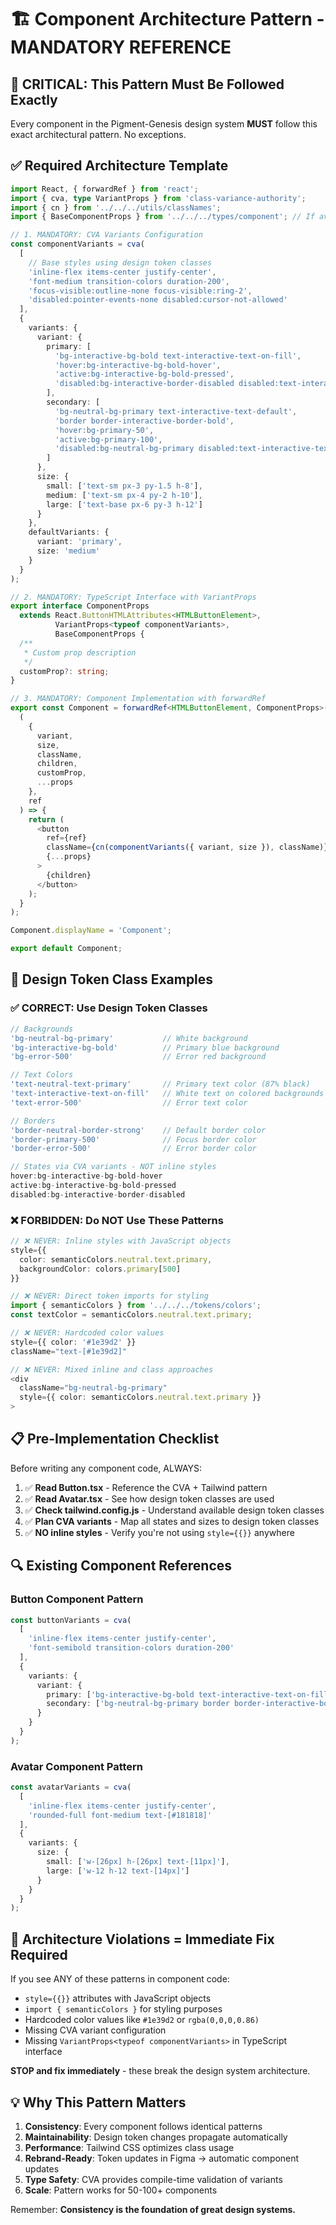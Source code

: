 # 🏗️ Component Architecture Pattern - MANDATORY REFERENCE

## 🚨 CRITICAL: This Pattern Must Be Followed Exactly

Every component in the Pigment-Genesis design system **MUST** follow this exact architectural pattern. No exceptions.

## ✅ Required Architecture Template

```typescript
import React, { forwardRef } from 'react';
import { cva, type VariantProps } from 'class-variance-authority';
import { cn } from '../../../utils/classNames';
import { BaseComponentProps } from '../../../types/component'; // If available

// 1. MANDATORY: CVA Variants Configuration
const componentVariants = cva(
  [
    // Base styles using design token classes
    'inline-flex items-center justify-center',
    'font-medium transition-colors duration-200',
    'focus-visible:outline-none focus-visible:ring-2',
    'disabled:pointer-events-none disabled:cursor-not-allowed'
  ],
  {
    variants: {
      variant: {
        primary: [
          'bg-interactive-bg-bold text-interactive-text-on-fill',
          'hover:bg-interactive-bg-bold-hover',
          'active:bg-interactive-bg-bold-pressed',
          'disabled:bg-interactive-border-disabled disabled:text-interactive-text-disabled'
        ],
        secondary: [
          'bg-neutral-bg-primary text-interactive-text-default',
          'border border-interactive-border-bold',
          'hover:bg-primary-50',
          'active:bg-primary-100',
          'disabled:bg-neutral-bg-primary disabled:text-interactive-text-disabled disabled:border-interactive-border-disabled'
        ]
      },
      size: {
        small: ['text-sm px-3 py-1.5 h-8'],
        medium: ['text-sm px-4 py-2 h-10'],
        large: ['text-base px-6 py-3 h-12']
      }
    },
    defaultVariants: {
      variant: 'primary',
      size: 'medium'
    }
  }
);

// 2. MANDATORY: TypeScript Interface with VariantProps
export interface ComponentProps 
  extends React.ButtonHTMLAttributes<HTMLButtonElement>,
          VariantProps<typeof componentVariants>,
          BaseComponentProps {
  /**
   * Custom prop description
   */
  customProp?: string;
}

// 3. MANDATORY: Component Implementation with forwardRef
export const Component = forwardRef<HTMLButtonElement, ComponentProps>(
  (
    {
      variant,
      size,
      className,
      children,
      customProp,
      ...props
    },
    ref
  ) => {
    return (
      <button
        ref={ref}
        className={cn(componentVariants({ variant, size }), className)}
        {...props}
      >
        {children}
      </button>
    );
  }
);

Component.displayName = 'Component';

export default Component;
```

## 🎯 Design Token Class Examples

### ✅ CORRECT: Use Design Token Classes
```typescript
// Backgrounds
'bg-neutral-bg-primary'           // White background
'bg-interactive-bg-bold'          // Primary blue background
'bg-error-500'                    // Error red background

// Text Colors  
'text-neutral-text-primary'       // Primary text color (87% black)
'text-interactive-text-on-fill'   // White text on colored backgrounds
'text-error-500'                  // Error text color

// Borders
'border-neutral-border-strong'    // Default border color
'border-primary-500'              // Focus border color
'border-error-500'                // Error border color

// States via CVA variants - NOT inline styles
hover:bg-interactive-bg-bold-hover
active:bg-interactive-bg-bold-pressed
disabled:bg-interactive-border-disabled
```

### ❌ FORBIDDEN: Do NOT Use These Patterns
```typescript
// ❌ NEVER: Inline styles with JavaScript objects
style={{ 
  color: semanticColors.neutral.text.primary,
  backgroundColor: colors.primary[500] 
}}

// ❌ NEVER: Direct token imports for styling
import { semanticColors } from '../../../tokens/colors';
const textColor = semanticColors.neutral.text.primary;

// ❌ NEVER: Hardcoded color values
style={{ color: '#1e39d2' }}
className="text-[#1e39d2]"

// ❌ NEVER: Mixed inline and class approaches
<div 
  className="bg-neutral-bg-primary" 
  style={{ color: semanticColors.neutral.text.primary }}
>
```

## 📋 Pre-Implementation Checklist

Before writing any component code, ALWAYS:

1. ✅ **Read Button.tsx** - Reference the CVA + Tailwind pattern
2. ✅ **Read Avatar.tsx** - See how design token classes are used
3. ✅ **Check tailwind.config.js** - Understand available design token classes
4. ✅ **Plan CVA variants** - Map all states and sizes to design token classes
5. ✅ **NO inline styles** - Verify you're not using `style={{}}` anywhere

## 🔍 Existing Component References

### Button Component Pattern
```typescript
const buttonVariants = cva(
  [
    'inline-flex items-center justify-center',
    'font-semibold transition-colors duration-200'
  ],
  {
    variants: {
      variant: {
        primary: ['bg-interactive-bg-bold text-interactive-text-on-fill'],
        secondary: ['bg-neutral-bg-primary border border-interactive-border-bold']
      }
    }
  }
);
```

### Avatar Component Pattern  
```typescript
const avatarVariants = cva(
  [
    'inline-flex items-center justify-center',
    'rounded-full font-medium text-[#181818]'
  ],
  {
    variants: {
      size: {
        small: ['w-[26px] h-[26px] text-[11px]'],
        large: ['w-12 h-12 text-[14px]']
      }
    }
  }
);
```

## 🚨 Architecture Violations = Immediate Fix Required

If you see ANY of these patterns in component code:
- `style={{}}` attributes with JavaScript objects
- `import { semanticColors }` for styling purposes
- Hardcoded color values like `#1e39d2` or `rgba(0,0,0,0.86)`
- Missing CVA variant configuration
- Missing `VariantProps<typeof componentVariants>` in TypeScript interface

**STOP and fix immediately** - these break the design system architecture.

## 💡 Why This Pattern Matters

1. **Consistency**: Every component follows identical patterns
2. **Maintainability**: Design token changes propagate automatically
3. **Performance**: Tailwind CSS optimizes class usage
4. **Rebrand-Ready**: Token updates in Figma → automatic component updates
5. **Type Safety**: CVA provides compile-time validation of variants
6. **Scale**: Pattern works for 50-100+ components

Remember: **Consistency is the foundation of great design systems.**